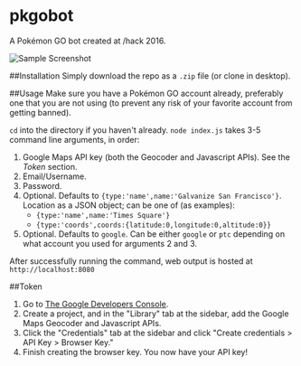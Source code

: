 # pkgobot
A Pokémon GO bot created at /hack 2016.

![Sample Screenshot](https://github.com/molarmanful/pkgobot/blob/master/screenshot.png?raw=true)

##Installation
Simply download the repo as a `.zip` file (or clone in desktop).

##Usage
Make sure you have a Pokémon GO account already, preferably one that you are not using (to prevent any risk of your favorite account from getting banned).

`cd` into the directory if you haven't already. `node index.js` takes 3-5 command line arguments, in order:

1. Google Maps API key (both the Geocoder and Javascript APIs). See the _Token_ section.
2. Email/Username.
3. Password.
4. Optional. Defaults to `{type:'name',name:'Galvanize San Francisco'}`. Location as a JSON object; can be one of (as examples):
    * `{type:'name',name:'Times Square'}`
    * `{type:'coords',coords:{latitude:0,longitude:0,altitude:0}}`
5. Optional. Defaults to `google`. Can be either `google` or `ptc` depending on what account you used for arguments 2 and 3.

After successfully running the command, web output is hosted at `http://localhost:8080`

##Token
1. Go to [The Google Developers Console](https://console.developers.google.com).
2. Create a project, and in the "Library" tab at the sidebar, add the Google Maps Geocoder and Javascript APIs.
3. Click the "Credentials" tab at the sidebar and click "Create credentials > API Key > Browser Key."
4. Finish creating the browser key. You now have your API key!
